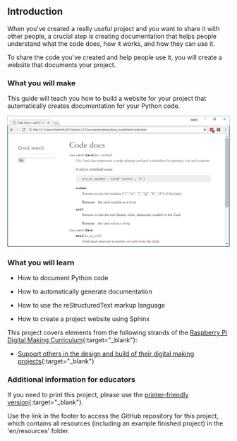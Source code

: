## Introduction

When you've created a really useful project and you want to share it with other people, a crucial step is creating documentation that helps people understand what the code does, how it works, and how they can use it.

To share the code you've created and help people use it, you will create a website that documents your project.

### What you will make

This guide will teach you how to build a website for your project that automatically creates documentation for your Python code.

![project website](images/project_website.PNG)

### What you will learn

+ How to document Python code

+ How to automatically generate documentation

+ How to use the reStructuredText markup language

+ How to create a project website using Sphinx

This project covers elements from the following strands of the [Raspberry Pi Digital Making Curriculum](http://rpf.io/curriculum){:target="_blank"}:

+ [Support others in the design and build of their digital making projects](https://www.raspberrypi.org/curriculum/strand/developer){:target="_blank"}

### Additional information for educators

If you need to print this project, please use the [printer-friendly version](https://projects.raspberrypi.org/en/projects/documenting-your-code/print){:target="_blank"}.

Use the link in the footer to access the GitHub repository for this project, which contains all resources (including an example finished project) in the 'en/resources' folder.
